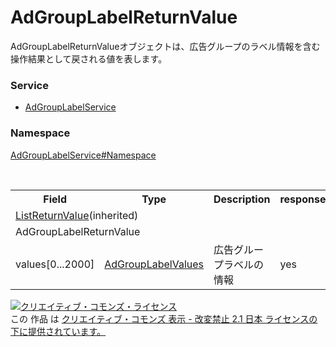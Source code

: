 # AdGroupLabelReturnValue
AdGroupLabelReturnValueオブジェクトは、広告グループのラベル情報を含む操作結果として戻される値を表します。

### Service
+ [AdGroupLabelService](../../services/AdGroupLabelService.md)

### Namespace
[AdGroupLabelService#Namespace](../../services/AdGroupLabelService.md#namespace)

<table>
 <tr>
  <th>Field</th>
  <th>Type</th>
  <th>Description</th>
  <th>response</th>
  <th>add</th>
  <th>remove</th>
 </tr>
 <tr>
  <td colspan="6"><a href="../Common/ListReturnValue.md">ListReturnValue</a>(inherited)</td>
 </tr>
 <tr>
  <td colspan="6">AdGroupLabelReturnValue</td>
 </tr>
 <tr>
  <td>values[0...2000]</td>
  <td><a href="AdGroupLabelValues.md">AdGroupLabelValues</a></td>
  <td>広告グループラベルの情報</td>
  <td>yes</td>
  <td>-</td>
  <td>-</td>
 </tr>
</table>

<a rel="license" href="http://creativecommons.org/licenses/by-nd/2.1/jp/"><img alt="クリエイティブ・コモンズ・ライセンス" style="border-width:0" src="https://i.creativecommons.org/l/by-nd/2.1/jp/88x31.png" /></a><br />この 作品 は <a rel="license" href="http://creativecommons.org/licenses/by-nd/2.1/jp/">クリエイティブ・コモンズ 表示 - 改変禁止 2.1 日本 ライセンスの下に提供されています。</a>
